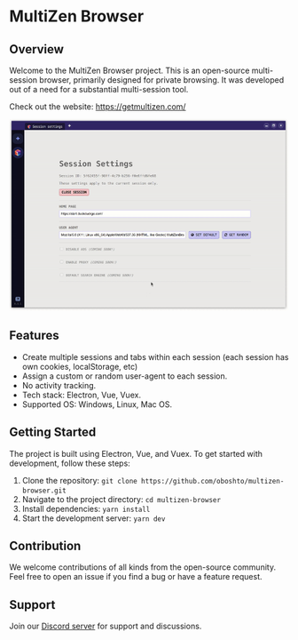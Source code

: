 # MultiZen Browser

## Overview

Welcome to the MultiZen Browser project. This is an open-source multi-session browser, primarily designed for private browsing. It was developed out of a need for a substantial multi-session tool.

Check out the website: https://getmultizen.com/

![MultiZen Overview](static/preview/0.1.1.gif)

## Features

- Create multiple sessions and tabs within each session (each session has own cookies, localStorage, etc)
- Assign a custom or random user-agent to each session.
- No activity tracking.
- Tech stack: Electron, Vue, Vuex.
- Supported OS: Windows, Linux, Mac OS.

## Getting Started

The project is built using Electron, Vue, and Vuex. To get started with development, follow these steps:

1. Clone the repository: `git clone https://github.com/oboshto/multizen-browser.git`
2. Navigate to the project directory: `cd multizen-browser`
3. Install dependencies: `yarn install`
4. Start the development server: `yarn dev`

## Contribution

We welcome contributions of all kinds from the open-source community. Feel free to open an issue if you find a bug or have a feature request.

## Support

Join our [Discord server](https://discord.gg/pd6MhzPbJ3) for support and discussions.
